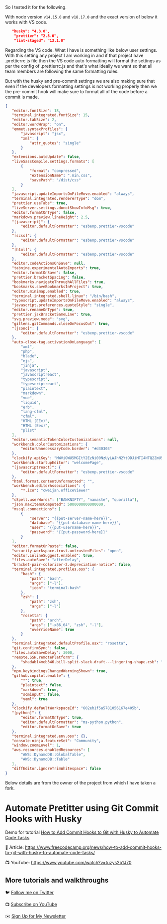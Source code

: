 So I tested it for the following.

With node version `v14.15.0` and `v18.17.0` and the exact version of below it works with VS code.
```json
   "husky": "4.3.0",
    "prettier": "2.8.0",
    "lint-staged": "13.1.0"
 ```
 
 Regarding the VS code. What I have is something like below user settings.
With this setting any project I am working in and if that project have .prettierrc.js file then the VS code auto formatting will format the settings as per the config of .prettierrc.js and that's what ideally we want so that all team members are following the same formatting rules.
 
But with the husky and pre-commit settings we are also making sure that even if the developers formatting settings is not working properly then we the pre-commit hook will make sure to format all of the code before a commit is made.
 
 ```json
 {
	"editor.fontSize": 18,
	"terminal.integrated.fontSize": 15,
	"editor.tabSize": 2,
	"editor.wordWrap": "on",
	"emmet.syntaxProfiles": {
		"javascript": "jsx",
		"xml": {
			"attr_quotes": "single"
		}
	},
	"extensions.autoUpdate": false,
	"liveSassCompile.settings.formats": [
		{
			"format": "compressed",
			"extensionName": ".min.css",
			"savePath": "/dist/css"
		}
	],
	"javascript.updateImportsOnFileMove.enabled": "always",
	"terminal.integrated.rendererType": "dom",
	"prettier.useTabs": true,
	"liveServer.settings.donotShowInfoMsg": true,
	"editor.formatOnType": false,
	"markdown.preview.lineHeight": 2.5,
	"[javascript]": {
		"editor.defaultFormatter": "esbenp.prettier-vscode"
	},
	"[scss]": {
		"editor.defaultFormatter": "esbenp.prettier-vscode"
	},
	"[html]": {
		"editor.defaultFormatter": "esbenp.prettier-vscode"
	},
	"editor.codeActionsOnSave": null,
	"tabnine.experimentalAutoImports": true,
	"editor.formatOnSave": false,
	"prettier.bracketSpacing": false,
	"bookmarks.navigateThroughAllFiles": true,
	"bookmarks.saveBookmarksInProject": true,
	"editor.minimap.enabled": true,
	"terminal.integrated.shell.linux": "/bin/bash",
	"typescript.updateImportsOnFileMove.enabled": "always",
	"javascript.preferences.quoteStyle": "single",
	"editor.renameOnType": true,
	"prettier.jsxBracketSameLine": true,
	"svg.preview.mode": "svg",
	"gitlens.gitCommands.closeOnFocusOut": true,
	"[jsonc]": {
		"editor.defaultFormatter": "esbenp.prettier-vscode"
	},
	"auto-close-tag.activationOnLanguage": [
		"xml",
		"php",
		"blade",
		"ejs",
		"jinja",
		"javascript",
		"javascriptreact",
		"typescript",
		"typescriptreact",
		"plaintext",
		"markdown",
		"vue",
		"liquid",
		"erb",
		"lang-cfml",
		"cfml",
		"HTML (EEx)",
		"HTML (Eex)",
		"plist"
	],
	"editor.semanticTokenColorCustomizations": null,
	"workbench.colorCustomizations": {
		"editorUnnecessaryCode.border": "#d30303"
	},
	"clockify.apiKey": "MWViOWU5MGItY2EzNi00NzUyLWJhN2YtODJiMTI4NTQ2ZmU5",
	"workbench.startupEditor": "welcomePage",
	"[javascriptreact]": {
		"editor.defaultFormatter": "esbenp.prettier-vscode"
	},
	"html.format.contentUnformatted": "",
	"workbench.editorAssociations": {
		"*.ico": "cweijan.officeViewer"
	},
	"cSpell.userWords": ["BANKNIFTY", "namaste", "quorilla"],
	"json.maxItemsComputed": 5000000000000000,
	"mssql.connections": [
		{
			"server": "{{put-server-name-here}}",
			"database": "{{put-database-name-here}}",
			"user": "{{put-username-here}}",
			"password": "{{put-password-here}}"
		}
	],
	"editor.formatOnPaste": false,
	"security.workspace.trust.untrustedFiles": "open",
	"editor.inlineSuggest.enabled": true,
	"files.autoSave": "afterDelay",
	"bracket-pair-colorizer-2.depreciation-notice": false,
	"terminal.integrated.profiles.osx": {
		"bash": {
			"path": "bash",
			"args": ["-l"],
			"icon": "terminal-bash"
		},
		"zsh": {
			"path": "zsh",
			"args": ["-l"]
		},
		"rosetta": {
			"path": "arch",
			"args": ["-x86_64", "zsh", "-l"],
			"overrideName": true
		}
	},
	"terminal.integrated.defaultProfile.osx": "rosetta",
	"git.confirmSync": false,
	"files.autoSaveDelay": 3000,
	"remote.SSH.remotePlatform": {
		"shadab14meb346.bill-split-slack.draft---lingering-shape.csb": "linux"
	},
	"npm.keybindingsChangedWarningShown": true,
	"github.copilot.enable": {
		"*": true,
		"plaintext": false,
		"markdown": true,
		"scminput": false,
		"yaml": true
	},
	"clockify.defaultWorkspaceId": "602eb1f5a5781056167e405b",
	"[python]": {
		"editor.formatOnType": true,
		"editor.defaultFormatter": "ms-python.python",
		"editor.formatOnSave": true
	},
	"terminal.integrated.env.osx": {},
	"console-ninja.featureSet": "Community",
	"window.zoomLevel": 1,
	"aws.resources.enabledResources": [
		"AWS::DynamoDB::GlobalTable",
		"AWS::DynamoDB::Table"
	],
	"diffEditor.ignoreTrimWhitespace": false
}
```

Below details are from the owner of the project from which I have taken a fork.

# Automate Pretitter using Git Commit Hooks with Husky

Demo for tutorial [How to Add Commit Hooks to Git with Husky to Automate Code Tasks](https://www.youtube.com/watch?v=tuzys2b1J70)

📝 Article: https://www.freecodecamp.org/news/how-to-add-commit-hooks-to-git-with-husky-to-automate-code-tasks/

📺 YouTube: https://www.youtube.com/watch?v=tuzys2b1J70

## More tutorials and walkthroughs

🐦 [Follow me on Twitter](https://twitter.com/colbyfayock)

📺 [Subscribe on YouTube](https://www.youtube.com/colbyfayock)

✉️ [Sign Up for My Newsletter](https://colbyfayock.com/newsletter)
